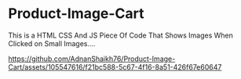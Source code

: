 # Product-Image-Cart
This is a HTML CSS And JS Piece Of Code That Shows Images When Clicked on Small Images....


https://github.com/AdnanShaikh76/Product-Image-Cart/assets/105547616/f21bc588-5c67-4f16-8a51-426f67e60647

